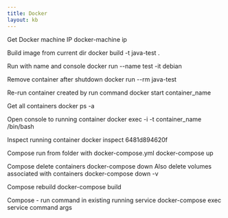 ```yaml
---
title: Docker
layout: kb
---
```


Get Docker machine IP
docker-machine ip

Build image from current dir
docker build -t java-test .

Run with name and console
docker run --name test -it debian

Remove container after shutdown
docker run --rm java-test

Re-run container created by run command
docker start container_name

Get all containers
docker ps -a

Open console to running container
docker exec -i -t container_name /bin/bash

Inspect running container
docker inspect 6481d894620f

Compose run from folder with docker-compose.yml
docker-compose up

Compose delete containers
docker-compose down
Also delete volumes associated with containers
docker-compose down -v

Compose rebuild
docker-compose build

Compose - run command in existing running service
docker-compose exec service command args
